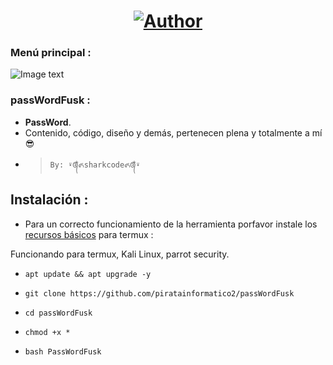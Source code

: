 <h1 align="center"><a href="https://github.com/piratainformatico2"><img title="Author" src="https://img.shields.io/badge/Author-⍣᭕ᬁ᭖sharkcode᭖᭕ᬁ⍣-svg?style=for-the-badge&logo=github"></a></h1>

### Menú principal :
![Image text](https://github.com/piratainformatico2/passWordFusk/blob/main/Screenshot_20210904-201429.png)


### passWordFusk :
* **PassWord**.
* Contenido, código, diseño y demás, pertenecen plena y totalmente a mí :sunglasses:
- > ` By: ⍣᭕ᬁ᭖sharkcode᭖᭕ᬁ⍣ `

## Instalación :

* Para un correcto funcionamiento de la herramienta porfavor instale los [recursos básicos](https://github.com/Juliocj7/UtilsCj7) para termux :

Funcionando para termux, Kali Linux, parrot security.

* `apt update && apt upgrade -y`

* `git clone https://github.com/piratainformatico2/passWordFusk`
* `cd passWordFusk`                                                    
* `chmod +x *`
* `bash PassWordFusk`
